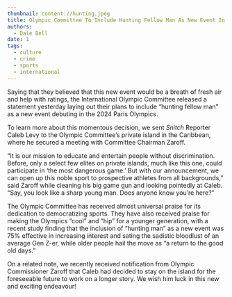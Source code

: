 ```yaml
---
thumbnail: content://hunting.jpeg
title: Olympic Committee To Include Hunting Fellow Man As New Event In 2024 Olympics
authors:
  - Dale Bell
date: 1
tags:
  - culture
  - crime
  - sports
  - international
---
```


Saying that they believed that this new event would be a breath of fresh air and help with ratings, the International Olympic Committee released a statement yesterday laying out their plans to include “hunting fellow man” as a new event debuting in the 2024 Paris Olympics.

To learn more about this momentous decision, we sent *Snitch* Reporter Caleb Levy to the Olympic Committee’s private island in the Caribbean, where he secured a meeting with Committee Chairman Zaroff.

“It is our mission to educate and entertain people without discrimination. Before, only a select few elites on private islands, much like this one, could participate in ‘the most dangerous game.’ But with our announcement, we can open up this noble sport to prospective athletes from all backgrounds,” said Zaroff while cleaning his big game gun and looking pointedly at Caleb. “Say, you look like a sharp young man. Does anyone know you’re here?”

The Olympic Committee has received almost universal praise for its dedication to democratizing sports. They have also received praise for making the Olympics “cool” and “hip” for a younger generation, with a recent study finding that the inclusion of “hunting man” as a new event was 75% effective in increasing interest and sating the sadistic bloodlust of an average Gen Z-er, while older people hail the move as “a return to the good old days.”

On a related note, we recently received notification from Olympic Commissioner Zaroff that Caleb had decided to stay on the island for the foreseeable future to work on a longer story. We wish him luck in this new and exciting endeavour!
